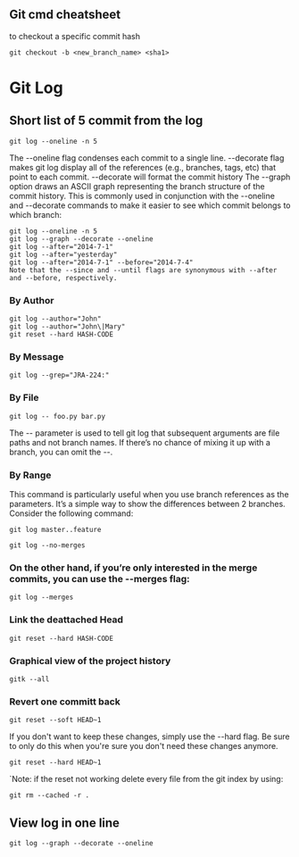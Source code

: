 ## Git cmd cheatsheet 

to checkout a specific commit hash
```
git checkout -b <new_branch_name> <sha1>
```
# Git Log
## Short list of 5 commit from the log 
```
git log --oneline -n 5
```
The --oneline flag condenses each commit to a single line.
--decorate flag makes git log display all of the references (e.g., branches, tags, etc) that point to each commit.
--decorate will format the commit history
The --graph option draws an ASCII graph representing the branch structure of the commit history. This is commonly used in conjunction with the --oneline and --decorate commands to make it easier to see which commit belongs to which branch:
```
git log --oneline -n 5
git log --graph --decorate --oneline
git log --after="2014-7-1"
git log --after="yesterday"
git log --after="2014-7-1" --before="2014-7-4"
Note that the --since and --until flags are synonymous with --after and --before, respectively.
```
### By Author
```
git log --author="John"
git log --author="John\|Mary"
git reset --hard HASH-CODE
```
### By Message
```
git log --grep="JRA-224:"
```
### By File
```
git log -- foo.py bar.py
```
The -- parameter is used to tell git log that subsequent arguments are file paths and not branch names. If there’s no chance of mixing it up with a branch, you can omit the --.
### By Range
This command is particularly useful when you use branch references as the parameters. It’s a simple way to show the differences between 2 branches. Consider the following command:
```
git log master..feature
```
```
git log --no-merges
```
### On the other hand, if you’re only interested in the merge commits, you can use the --merges flag:
```
git log --merges
```
### Link the deattached Head
```
git reset --hard HASH-CODE
```
### Graphical view of the project history
```
gitk --all
```

### Revert one committ back 
```
git reset --soft HEAD~1
```
If you don't want to keep these changes, simply use the --hard flag. Be sure to only do this when you're sure you don't need these changes anymore.
```
git reset --hard HEAD~1
```
`Note: if the reset not working delete every file from the git index by using:
```
git rm --cached -r .
```
## View log in one line
```
git log --graph --decorate --oneline
```
